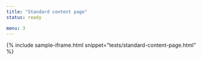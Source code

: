 ```yaml
---
title: "Standard content page"
status: ready

menu: 3
---
```


{% include sample-iframe.html snippet="tests/standard-content-page.html" %}
